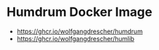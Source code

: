 # Humdrum Docker Image

* https://ghcr.io/wolfgangdrescher/humdrum
* https://ghcr.io/wolfgangdrescher/humlib
